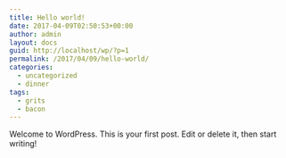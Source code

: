 ```yaml
---
title: Hello world!
date: 2017-04-09T02:50:53+00:00
author: admin
layout: docs
guid: http://localhost/wp/?p=1
permalink: /2017/04/09/hello-world/
categories:
  - uncategorized
  - dinner
tags:
  - grits
  - bacon
---
```

Welcome to WordPress. This is your first post. Edit or delete it, then start writing!
